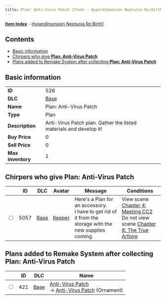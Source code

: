 ```yaml
---
title: Plan: Anti-Virus Patch (Item) - Hyperdimension Neptunia Re;Birth1
---
```


[**Item Index**](/neptunia/rb1/item/index.html) - [Hyperdimension Neptunia Re;Birth1](/neptunia/rb1)

## Contents

- [Basic information](#basic-information)
- [Chirpers who give **Plan: Anti-Virus Patch**](#chirpers-who-give-plan-anti-virus-patch)
- [Plans added to Remake System after collecting **Plan: Anti-Virus Patch**](#plans-added-to-remake-system-after-collecting-plan-anti-virus-patch)
## Basic information

|   |   |
| -- | -- |
| **ID** | 526 |
| **DLC** | [Base](/neptunia/rb1/dlc/1-base.html) |
| **Name** | Plan: Anti-Virus Patch |
| **Type** | Plan |
| **Description** | Anti-Virus Patch plan. Gather the listed materials and develop it! |
| **Buy Price** | 0 |
| **Sell Price** | 0 |
| **Max inventory** | 1 |


## Chirpers who give **Plan: Anti-Virus Patch**

|    | ID | DLC | Avatar | Message | Conditions |
| -- | -- | --- | ------ | ------- | ---------- |
| <input type="checkbox" id="rb1-chirper-event-1-5057" class="trackbox" /> | 5057 | [Base](/neptunia/rb1/dlc/1-base.html) | [Keeper](/neptunia/rb1/undefined/1-225-keeper.html) | Here's a Plan for an accessory.<br />I have to get rid of it from the storage with the new supplies coming. | View scene [Chapter 4: Meeting CC2](/neptunia/rb1/scene/1-406-chapter-4-meeting-cc2.html)<br />Do not view scene [Chapter 8: The True Arfoire](/neptunia/rb1/scene/1-807-chapter-8-the-true-arfoire.html) |


## Plans added to Remake System after collecting **Plan: Anti-Virus Patch**

|    | ID | DLC | Name |
| -- | -- | --- | ---- |
| <input type="checkbox" id="rb1-remake-1-421" class="trackbox" /> | 421 | [Base](/neptunia/rb1/dlc/1-base.html) | [Anti-Virus Patch](/neptunia/rb1/remake/1-421-anti-virus-patch.html)<br /> → [Anti-Virus Patch](/neptunia/rb1/item/1-2760-anti-virus-patch.html) (Ornament) |

